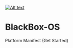 [![Alt text](http://s14.postimg.org/a1yhsqbe9/BLACKBOX.png)](http://www.blackbox-os.gq)
# BlackBox-OS
Platform Manifest (Get Started)
